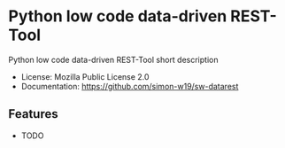 # Python low code data-driven REST-Tool


Python low code data-driven REST-Tool short description

* License: Mozilla Public License 2.0
* Documentation: https://github.com/simon-w19/sw-datarest

## Features

* TODO
